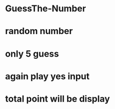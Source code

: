 # GuessThe-Number
# random number
# only 5 guess
# again play yes input
# total point will be display
